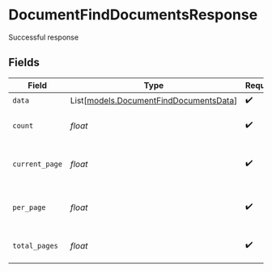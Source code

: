 # DocumentFindDocumentsResponse

Successful response


## Fields

| Field                                                                            | Type                                                                             | Required                                                                         | Description                                                                      |
| -------------------------------------------------------------------------------- | -------------------------------------------------------------------------------- | -------------------------------------------------------------------------------- | -------------------------------------------------------------------------------- |
| `data`                                                                           | List[[models.DocumentFindDocumentsData](../models/documentfinddocumentsdata.md)] | :heavy_check_mark:                                                               | N/A                                                                              |
| `count`                                                                          | *float*                                                                          | :heavy_check_mark:                                                               | The total number of items.                                                       |
| `current_page`                                                                   | *float*                                                                          | :heavy_check_mark:                                                               | The current page number, starts at 1.                                            |
| `per_page`                                                                       | *float*                                                                          | :heavy_check_mark:                                                               | The number of items per page.                                                    |
| `total_pages`                                                                    | *float*                                                                          | :heavy_check_mark:                                                               | The total number of pages.                                                       |
